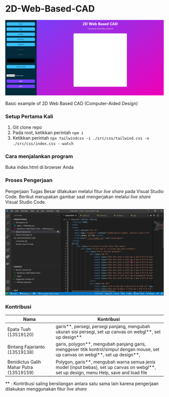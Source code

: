 # 2D-Web-Based-CAD
![app](./app.jpg)


Basic example of 2D Web Based CAD (Computer-Aided Design)


### Setup Pertama Kali
1. Git clone repo
2. Pada root, ketikkan perintah `npm i`
3. Ketikkan perintah `npx tailwindcss -i ./src/css/tailwind.css -o ./src/css/index.css --watch`

###  Cara menjalankan program
Buka index.html di browser Anda

### Proses Pengerjaan
Pengerjaan Tugas Besar dilakukan melalui fitur _live share_ pada Visual Studio Code. Berikut merupakan gambar saat mengerjakan melalui _live share_ Visual Studio Code.

![live-share](./live-share.jpg)

### Kontribusi
Nama | Kontribusi | 
--- | --- | 
Epata Tuah (13519120) | garis**, persegi, persegi panjang, mengubah ukuran sisi persegi,  set up canvas on webgl**, set up design** | 
Bintang Fajarianto (13519138) | garis, polygon**, mengubah panjang garis, menggeser titik kontrol/simpul dengan mouse, set up canvas on webgl**, set up design**, | 
Benidictus Galih Mahar Putra (13519159) | Polygon, garis**, mengubah warna semua jenis model (input bebas), set up canvas on webgl**, set up design, menu Help, save and load file | 

** : Kontribusi saling bersilangan antara satu sama lain karena pengerjaan dilakukan menggunakan fitur _live share_
